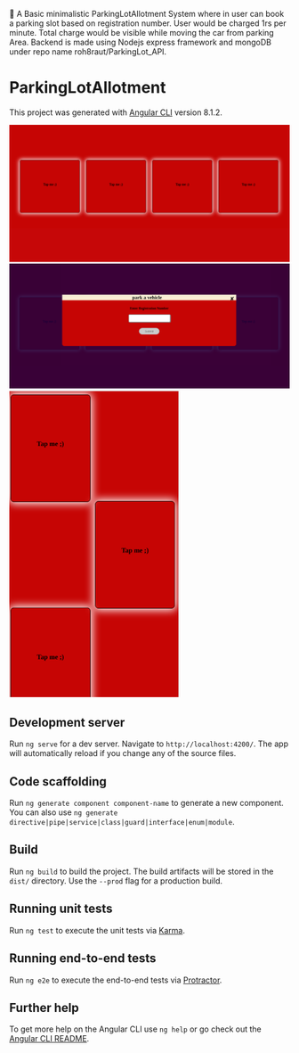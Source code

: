 :blue_car: A Basic minimalistic ParkingLotAllotment System where in user can book a parking slot based on registration number. User would be charged 1rs per minute. Total charge would be visible while moving the car from parking Area. Backend is made using Nodejs express framework and mongoDB under repo name roh8raut/ParkingLot_API.


# ParkingLotAllotment

This project was generated with [Angular CLI](https://github.com/angular/angular-cli) version 8.1.2.

![](src/assets/1.png)
![](src/assets/2.png)
![](src/assets/3.png)


## Development server

Run `ng serve` for a dev server. Navigate to `http://localhost:4200/`. The app will automatically reload if you change any of the source files.

## Code scaffolding

Run `ng generate component component-name` to generate a new component. You can also use `ng generate directive|pipe|service|class|guard|interface|enum|module`.

## Build

Run `ng build` to build the project. The build artifacts will be stored in the `dist/` directory. Use the `--prod` flag for a production build.

## Running unit tests

Run `ng test` to execute the unit tests via [Karma](https://karma-runner.github.io).

## Running end-to-end tests

Run `ng e2e` to execute the end-to-end tests via [Protractor](http://www.protractortest.org/).

## Further help

To get more help on the Angular CLI use `ng help` or go check out the [Angular CLI README](https://github.com/angular/angular-cli/blob/master/README.md).

